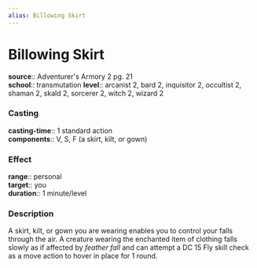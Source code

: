 ```yaml
---
alias: Billowing Skirt
---
```


# Billowing Skirt 

**source**:: Adventurer's Armory 2 pg. 21  
**school**:: transmutation
**level**:: arcanist 2, bard 2, inquisitor 2, occultist 2, shaman 2, skald 2, sorcerer 2, witch 2, wizard 2

### Casting 

**casting-time**:: 1 standard action  
**components**:: V, S, F (a skirt, kilt, or gown)

### Effect 

**range**:: personal  
**target**:: you  
**duration**:: 1 minute/level

### Description 

A skirt, kilt, or gown you are wearing enables you to control your falls through the air. A creature wearing the enchanted item of clothing falls slowly as if affected by *feather fall* and can attempt a DC 15 Fly skill check as a move action to hover in place for 1 round.
